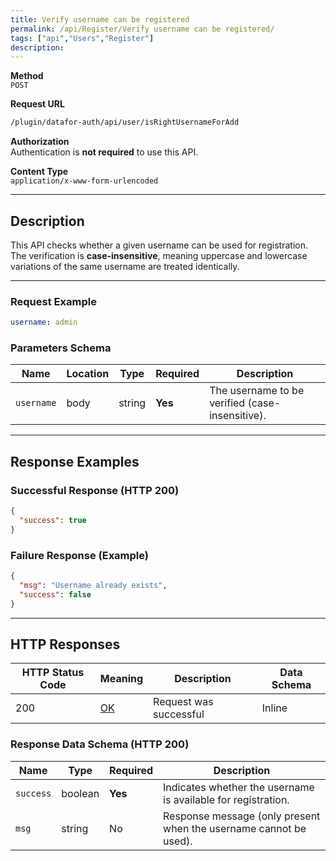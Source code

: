 ```yaml
---
title: Verify username can be registered
permalink: /api/Register/Verify username can be registered/
tags: ["api","Users","Register"]
description: 
---
```


**Method**  
`POST`

**Request URL**
```html
/plugin/datafor-auth/api/user/isRightUsernameForAdd
```

**Authorization**  
Authentication is **not required** to use this API.

**Content Type**  
`application/x-www-form-urlencoded`

---

## **Description**
This API checks whether a given username can be used for registration. The verification is **case-insensitive**, meaning uppercase and lowercase variations of the same username are treated identically.

---

### **Request Example**
```yaml
username: admin
```

### **Parameters Schema**

| Name       | Location | Type   | Required | Description |
|------------|----------|--------|----------|-------------|
| `username` | body    | string | **Yes**  | The username to be verified (case-insensitive). |

---

## **Response Examples**

### **Successful Response (HTTP 200)**
```json
{
  "success": true
}
```

### **Failure Response (Example)**
```json
{
  "msg": "Username already exists",
  "success": false
}
```

---

## **HTTP Responses**

| HTTP Status Code | Meaning                                                              | Description | Data Schema |
|------------------|----------------------------------------------------------------------|-------------|-------------|
| 200              | [OK](https://tools.ietf.org/html/rfc7231#section-6.3.1)              | Request was successful | Inline |

### **Response Data Schema (HTTP 200)**

| Name      | Type     | Required | Description |
|-----------|---------|----------|-------------|
| `success` | boolean | **Yes**  | Indicates whether the username is available for registration. |
| `msg`     | string  | No       | Response message (only present when the username cannot be used). |
